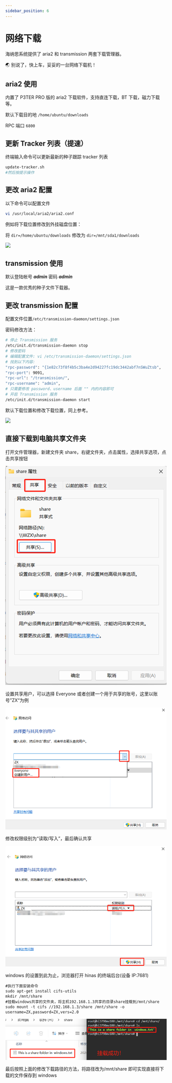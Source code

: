 ```yaml
---
sidebar_position: 6
---
```


# 网络下载

海纳思系统提供了 aria2 和 transmission 两套下载管理器。

🌏️ 别说了，快上车，妥妥的一台网络下载机！

## aria2 使用

内置了 P3TER PRO 版的 aria2 下载软件，支持直连下载，BT 下载，磁力下载等。

默认下载目的地 `/home/ubuntu/downloads`

RPC 端口 `6800`

## 更新 Tracker 列表（提速）

终端输入命令可以更新最新的种子跟踪 tracker 列表

```bash
update-tracker.sh
#然后按提示操作
```

## 更改 aria2 配置

以下命令可以配置文件

```bash
vi /usr/local/aria2/aria2.conf
```

例如将下载位置修改到外挂磁盘位置：

将 `dir=/home/ubuntu/downloads` 修改为 `dir=/mnt/sda1/downloads`

![](./img/aria2.png)

## transmission 使用

默认登陆帐号 **_admin_** 密码 **_admin_**

这是一款优秀的种子文件下载器。

## 更改 transmission 配置

配置文件位置`/etc/transmission-daemon/settings.json`

密码修改方法：

```bash
# 停止 Transmission 服务
/etc/init.d/transmission-daemon stop
# 修改密码
# 编辑配置文件: vi /etc/transmission-daemon/settings.json
# 找到以下内容:
"rpc-password": "{1e82c73f8f4b5c3ba4e2d94227fc19dc3442abf7nSWuZtsb",
"rpc-port": 9091,
"rpc-url": "/transmission/",
"rpc-username": "admin",
# 只需要修改 password、username 后面 "" 内的内容即可
# 开启 Transmission 服务
/etc/init.d/transmission-daemon start
```

默认下载位置和修改下载位置，同上参考。

![](./img/transmission.png)

## 直接下载到电脑共享文件夹

打开文件管理器，新建文件夹 share，右键文件夹，点击属性，选择共享选项，点击共享按钮

![](.\img\shareFolderSetting1.png)

设置共享用户，可以选择 Everyone 或者创建一个用于共享的账号，这里以账号”ZX“为例

![](.\img\shareFolderSetting2.png)

修改权限级别为“读取/写入”，最后确认共享

![](.\img\shareFolderSetting3.png)

windows 的设置到此为止，浏览器打开 hinas 的终端后台(设备 IP:7681)

```shell
#执行下面安装命令
sudo apt-get install cifs-utils
mkdir /mnt/share
#挂载windows共享的文件夹，将主机192.168.1.3共享的目录share挂载到/mnt/share
sudo mount -t cifs //192.168.1.3/share /mnt/share -o username=ZX,password=ZX,vers=2.0
```

![](.\img\shareFolderSetting4.png)

最后按照上面的修改下载路径的方法，将路径改为/mnt/share 即可实现直接将下载的文件保存到 windows
